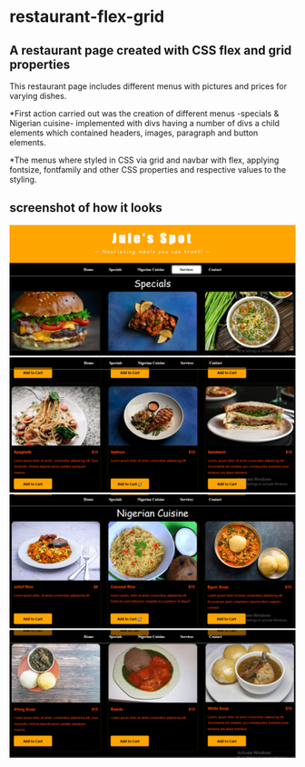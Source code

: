 # restaurant-flex-grid

## A restaurant page created with CSS flex and grid properties


This restaurant page includes different menus with pictures and prices for varying dishes.

*First action carried out was the creation of different menus -specials & Nigerian cuisine- implemented with divs having a number of divs a child elements which contained headers, images, paragraph and button elements.

*The menus where styled in CSS via grid and navbar with flex, applying fontsize, fontfamily and other CSS properties and respective values to the styling.

## screenshot of how it looks

<img src="screenshot/Screenshot (151).png" alt="project screen">

<img src="screenshot/Screenshot (152).png" alt="project screen">

<img src="screenshot/Screenshot (153).png" alt="project screen">

<img src="screenshot/Screenshot (154).png" alt="project screen">
